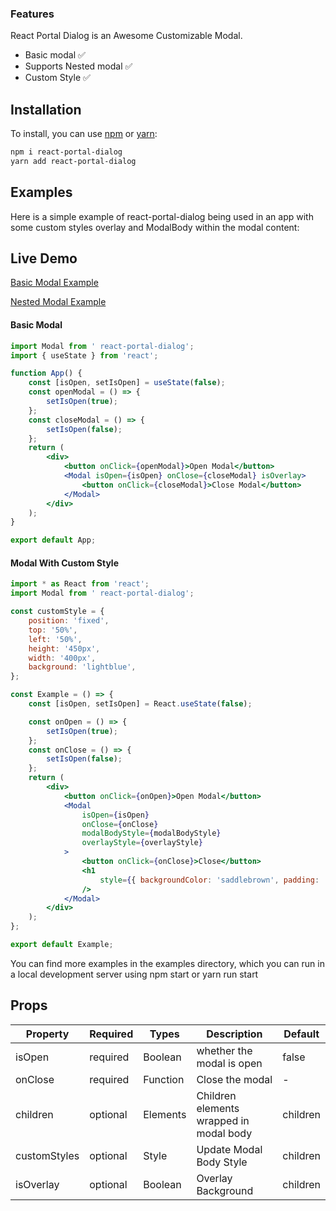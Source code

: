### Features

React Portal Dialog is an Awesome Customizable Modal.

-   Basic modal ✅
-   Supports Nested modal ✅
-   Custom Style ✅

## Installation

To install, you can use [npm](https://npmjs.org/) or [yarn](https://yarnpkg.com):

```bash
npm i react-portal-dialog
yarn add react-portal-dialog
```

## Examples

Here is a simple example of react-portal-dialog being used in an app with some custom
styles overlay and ModalBody within the modal content:

## Live Demo

[Basic Modal Example](https://codesandbox.io/s/naughty-fire-pmfod)

[Nested Modal Example](https://codesandbox.io/s/react-portal-dialog-nested-example-siimn)

#### Basic Modal

```jsx
import Modal from ' react-portal-dialog';
import { useState } from 'react';

function App() {
    const [isOpen, setIsOpen] = useState(false);
    const openModal = () => {
        setIsOpen(true);
    };
    const closeModal = () => {
        setIsOpen(false);
    };
    return (
        <div>
            <button onClick={openModal}>Open Modal</button>
            <Modal isOpen={isOpen} onClose={closeModal} isOverlay>
                <button onClick={closeModal}>Close Modal</button>
            </Modal>
        </div>
    );
}

export default App;
```

#### Modal With Custom Style

```jsx
import * as React from 'react';
import Modal from ' react-portal-dialog';

const customStyle = {
    position: 'fixed',
    top: '50%',
    left: '50%',
    height: '450px',
    width: '400px',
    background: 'lightblue',
};

const Example = () => {
    const [isOpen, setIsOpen] = React.useState(false);

    const onOpen = () => {
        setIsOpen(true);
    };
    const onClose = () => {
        setIsOpen(false);
    };
    return (
        <div>
            <button onClick={onOpen}>Open Modal</button>
            <Modal
                isOpen={isOpen}
                onClose={onClose}
                modalBodyStyle={modalBodyStyle}
                overlayStyle={overlayStyle}
            >
                <button onClick={onClose}>Close</button>
                <h1
                    style={{ backgroundColor: 'saddlebrown', padding: '100px' }}
                />
            </Modal>
        </div>
    );
};

export default Example;
```

You can find more examples in the examples directory, which you can run in a local development server using npm start or yarn run start

## Props

| Property     | Required | Types    | Description                             | Default  |
| ------------ | -------- | -------- | --------------------------------------- | -------- |
| isOpen       | required | Boolean  | whether the modal is open               | false    |
| onClose      | required | Function | Close the modal                         | -        |
| children     | optional | Elements | Children elements wrapped in modal body | children |
| customStyles | optional | Style    | Update Modal Body Style                 | children |
| isOverlay    | optional | Boolean  | Overlay Background                      | children |
